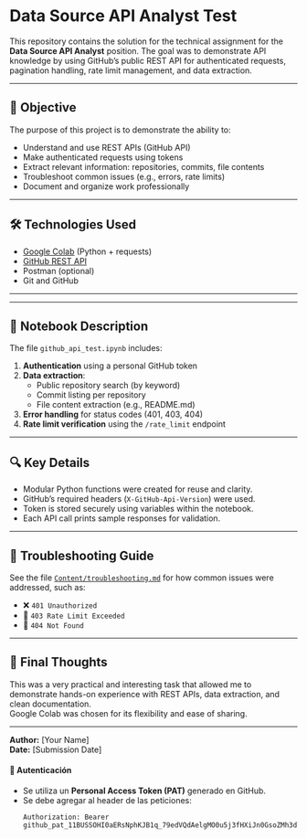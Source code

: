 # Data Source API Analyst Test

This repository contains the solution for the technical assignment for the **Data Source API Analyst** position. The goal was to demonstrate API knowledge by using GitHub’s public REST API for authenticated requests, pagination handling, rate limit management, and data extraction.

---

## 📌 Objective

The purpose of this project is to demonstrate the ability to:

- Understand and use REST APIs (GitHub API)
- Make authenticated requests using tokens
- Extract relevant information: repositories, commits, file contents
- Troubleshoot common issues (e.g., errors, rate limits)
- Document and organize work professionally

---

## 🛠️ Technologies Used

- [Google Colab](https://colab.research.google.com/) (Python + requests)
- [GitHub REST API](https://docs.github.com/en/rest)
- Postman (optional)
- Git and GitHub

---


---

## 📓 Notebook Description

The file `github_api_test.ipynb` includes:

1. **Authentication** using a personal GitHub token
2. **Data extraction**:
   - Public repository search (by keyword)
   - Commit listing per repository
   - File content extraction (e.g., README.md)
3. **Error handling** for status codes (401, 403, 404)
4. **Rate limit verification** using the `/rate_limit` endpoint

---

## 🔍 Key Details

- Modular Python functions were created for reuse and clarity.
- GitHub’s required headers (`X-GitHub-Api-Version`) were used.
- Token is stored securely using variables within the notebook.
- Each API call prints sample responses for validation.

---

## 🔧 Troubleshooting Guide

See the file [`Content/troubleshooting.md`](Content/troubleshooting.md) for how common issues were addressed, such as:

- ❌ `401 Unauthorized`
- 🚫 `403 Rate Limit Exceeded`
- 🛑 `404 Not Found`

---

## 🧠 Final Thoughts

This was a very practical and interesting task that allowed me to demonstrate hands-on experience with REST APIs, data extraction, and clean documentation.  
Google Colab was chosen for its flexibility and ease of sharing.

---

**Author:** [Your Name]  
**Date:** [Submission Date]  




#### 🔐 Autenticación

- Se utiliza un **Personal Access Token (PAT)** generado en GitHub.
- Se debe agregar al header de las peticiones:
  ```http
  Authorization: Bearer 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

